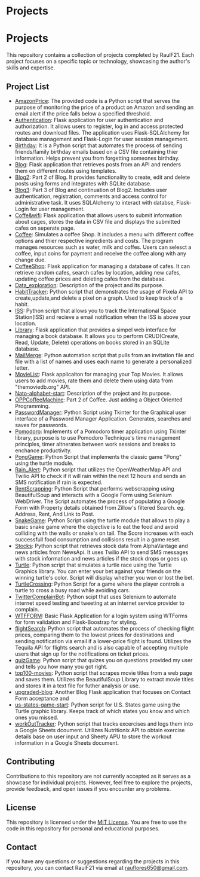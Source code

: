 # Projects
# Projects

This repository contains a collection of projects completed by RaulF21. Each project focuses on a specific topic or technology, showcasing the author's skills and expertise.

## Project List

- [AmazonPrice](AmazonPrice/): The provided code is a Python script that serves the purpose of monitoring the price of a product on Amazon and sending an email alert if the price falls below a specified threshold.
- [Authentication](Authentication/): Flask application for user authentication and authorization. It allows users to register, log in and access protected routes and download files. The application uses Flask-SQLAlchemy for database management and Flask-Login for user session management. 
- [Birthday](Birthday/): It is a Python script that automates the process of sending friends/family birthday emails based on a CSV file containing thier information. Helps prevent you from forgetting someones birthday.
- [Blog](Blog/): Flask application that retrieves posts from an API and renders them on different routes using templates.
- [Blog2](Blog2/): Part 2 of Blog. It provides functionality to create, edit and delete posts using forms and integrates with SQLite database. 
- [Blog3](Blog3/): Part 3 of Blog and continuation of Blog2. Includes user authentication, registration, comments and access control for administrative task. It uses SQLAlchemy to interact with databse, Flask-Login for user management. 
- [Coffe&wifi](Coffe&wifi/): Flask application that allows users to submit information about cages, stores the data in CSV file and displays the submitted cafes on seperate page.
- [Coffee](Coffee/): Simulates a coffee Shop. It includes a menu with different coffee options and thier respective ingredients and costs. The program manages resources such as water, milk and coffes. Users can selesct a coffee, input coins for payment and receive the coffee along with any change due.  
- [CoffeeShop](CoffeeShop/): Flask application for managing a database of cafes. It can retrieve random cafes, search cafes by location, adding new cafes, updating coffee prices and deleting cafes from the database.
- [Data_exploration](Data_exploration/): Description of the project and its purpose.
- [HabitTracker](HabitTracker/): Python script that demonstrates the usage of Pixela API to create,update,and delete a pixel on a graph. Used to keep track of a habit. 
- [ISS](ISS/): Python script that allows you to track the International Space Station(ISS) and recieve a email notification when the ISS is above your location. 
- [Library](Library/): Flask application that provides a simpel web interface for managing a book database. It allows you to perform CRUD(Create, Read, Update, Delete) operations on books stored in an SQLite database.
- [MailMerge](MailMerge/): Python automation script that pulls from an invitation file and file with a list of names and uses each name to generate a personalized letter. 
- [MovieList](MovieList/): Flask applicaiton for managing your Top Movies. It allows users to add movies, rate them and delete them using data from "themoviedb.org" API.
- [Nato-alphabet-start](Nato-alphabet-start/): Description of the project and its purpose.
- [OPPCoffeeMachine](OPPCoffeeMachine/): Part 2 of Coffee. Just adding a Object Oriented Programming.
- [PasswordManager](PasswordManager/): Python Script using Tkinter for the Graphical user interface of a Password Manager Application. Generates, searches and saves for passwords.
- [Pomodoro](Pomodoro/): Implements of a Pomodoro timer application using Tkinter library, purpose is to use Pomodoro Technique's time management principles, timer altnerates between work sessions and breaks to enchance productivity. 
- [PongGame](PongGame/): Python Script that implements the classic game "Pong" using the turtle module.
- [Rain_Alert](Rain_Alert/): Python script that utilizes the OpenWeatherMap API and Twilio API to check if it will rain within the next 12 hours and sends an SMS notification if rain is expected.
- [RentScrapping](RentScrapping/): Python Script that performs webscrapping using BeautifulSoup and interacts with a Google Form using Selenium WebDriver. The Script automates the process of populating a Google Form with Property details obtained from Zillow's filtered Search. eg. Address, Rent, And Link to Post.
- [SnakeGame](SnakeGame/): Python Script using the turtle module that allows to play a basic snake game where the objective is to eat the food and avoid colliding with the walls or snake's on tail. The Score increases with each successfull food consumption and collisions result in a game reset.
- [Stocks](Stocks/): Python script that retrieves stock data from AlphaVantage and news articles from NewsApi. It uses Twilio API to send SMS messages with stock information and news articles if the stock drops or goes up. 
- [Turtle](Turtle/): Python script that simulates a turtle race using the Turtle Graphics library. You can enter your bet against your friends on the winning turtle's color. Script will display whether you won or lost the bet.
- [TurtleCrossing](TurtleCrossing/): Python Script for a game where the player controls a turtle to cross a busy road while avoiding cars. 
- [TwitterComplainBot](TwitterComplainBot/): Python scipt that uses Selenium to automate internet speed testing and tweeting at an internet service provider to complain. 
- [WTFFORM](WTFFORM/): Basic Flask Application for a login system using WTForms for form validation and Flask-Boostrap for styling.
- [flightSearch](flightSearch/): Python script that automates the process of checking flight prices, comparing them to the lowest prices for destinations and sending notification via email if a lower-price flight is found. Utilizes the Tequila API for flights search and is also capable of accepting multiple users that sign up for the notifications on ticket prices.
- [quizGame](quizGame/): Python script that quizes you on questions provided my user and tells you how many you got right. 
- [top100-movies](top100-movies/): Python script that scrapes movie titles from a web page and saves them. Utilizes the BeautifulSoup Library to extract movie titles and stores it in a text file for futher analysis or use.
- [upgraded-blog](upgraded-blog/): Another Blog Flask application that focuses on Contact Form acceptance and 
- [us-states-game-start](us-states-game-start/): Python script for U.S. States game using the Turtle graphic library. Keeps track of which states you know and which ones you missed. 
- [workOutTracker](workOutTracker/): Python script that tracks excercises and logs them into a Google Sheets dcoument. Utilizes Nutritionix API to obtain exercise details base on user input and Sheety APU to store the workout information in a Google Sheets document.

## Contributing

Contributions to this repository are not currently accepted as it serves as a showcase for individual projects. However, feel free to explore the projects, provide feedback, and open issues if you encounter any problems.

## License

This repository is licensed under the [MIT License](LICENSE). You are free to use the code in this repository for personal and educational purposes.

## Contact

If you have any questions or suggestions regarding the projects in this repository, you can contact RaulF21 via email at [rauflores650@gmail.com](mailto:raulflores650@gmail.com).

